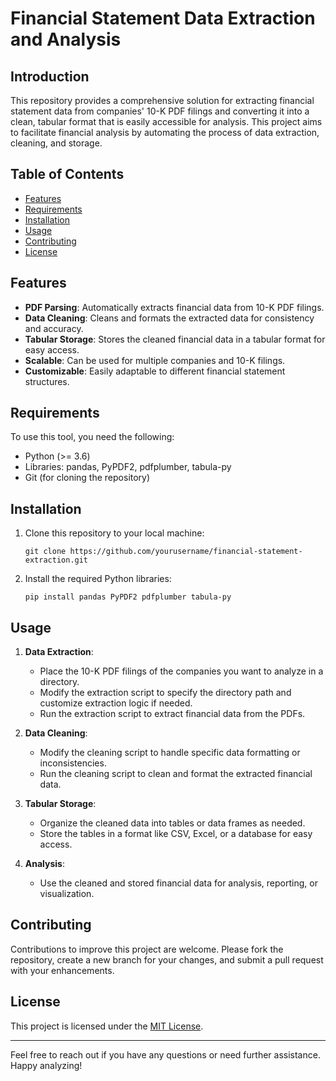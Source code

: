# Financial Statement Data Extraction and Analysis

## Introduction

This repository provides a comprehensive solution for extracting financial statement data from companies' 10-K PDF filings and converting it into a clean, tabular format that is easily accessible for analysis. This project aims to facilitate financial analysis by automating the process of data extraction, cleaning, and storage.

## Table of Contents

- [Features](#features)
- [Requirements](#requirements)
- [Installation](#installation)
- [Usage](#usage)
- [Contributing](#contributing)
- [License](#license)

## Features

- **PDF Parsing**: Automatically extracts financial data from 10-K PDF filings.
- **Data Cleaning**: Cleans and formats the extracted data for consistency and accuracy.
- **Tabular Storage**: Stores the cleaned financial data in a tabular format for easy access.
- **Scalable**: Can be used for multiple companies and 10-K filings.
- **Customizable**: Easily adaptable to different financial statement structures.

## Requirements

To use this tool, you need the following:

- Python (>= 3.6)
- Libraries: pandas, PyPDF2, pdfplumber, tabula-py
- Git (for cloning the repository)

## Installation

1. Clone this repository to your local machine:

   ```shell
   git clone https://github.com/yourusername/financial-statement-extraction.git
   ```

2. Install the required Python libraries:

   ```shell
   pip install pandas PyPDF2 pdfplumber tabula-py
   ```

## Usage

1. **Data Extraction**: 

   - Place the 10-K PDF filings of the companies you want to analyze in a directory.
   - Modify the extraction script to specify the directory path and customize extraction logic if needed.
   - Run the extraction script to extract financial data from the PDFs.

2. **Data Cleaning**:

   - Modify the cleaning script to handle specific data formatting or inconsistencies.
   - Run the cleaning script to clean and format the extracted financial data.

3. **Tabular Storage**:

   - Organize the cleaned data into tables or data frames as needed.
   - Store the tables in a format like CSV, Excel, or a database for easy access.

4. **Analysis**:

   - Use the cleaned and stored financial data for analysis, reporting, or visualization.

## Contributing

Contributions to improve this project are welcome. Please fork the repository, create a new branch for your changes, and submit a pull request with your enhancements.

## License

This project is licensed under the [MIT License](LICENSE).

---

Feel free to reach out if you have any questions or need further assistance. Happy analyzing!
